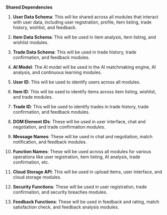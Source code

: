 **Shared Dependencies**

1. **User Data Schema**: This will be shared across all modules that interact with user data, including user registration, profile, item listing, trade history, wishlist, and feedback.

2. **Item Data Schema**: This will be used in item analysis, item listing, and wishlist modules.

3. **Trade Data Schema**: This will be used in trade history, trade confirmation, and feedback modules.

4. **AI Model**: The AI model will be used in the AI matchmaking engine, AI analysis, and continuous learning modules.

5. **User ID**: This will be used to identify users across all modules.

6. **Item ID**: This will be used to identify items across item listing, wishlist, and trade modules.

7. **Trade ID**: This will be used to identify trades in trade history, trade confirmation, and feedback modules.

8. **DOM Element IDs**: These will be used in user interface, chat and negotiation, and trade confirmation modules.

9. **Message Names**: These will be used in chat and negotiation, match notification, and feedback modules.

10. **Function Names**: These will be used across all modules for various operations like user registration, item listing, AI analysis, trade confirmation, etc.

11. **Cloud Storage API**: This will be used in upload items, user interface, and cloud storage modules.

12. **Security Functions**: These will be used in user registration, trade confirmation, and security breaches modules.

13. **Feedback Functions**: These will be used in feedback and rating, match satisfaction check, and feedback analysis modules.